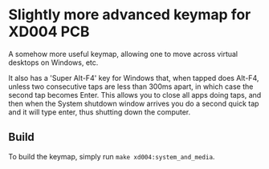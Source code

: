 # Slightly more advanced keymap for XD004 PCB

A somehow more useful keymap, allowing one to move across virtual desktops on Windows, etc.

It also has a 'Super Alt-F4' key for Windows that, when tapped does Alt-F4, unless two consecutive taps are less than 300ms apart, in which case the second tap becomes Enter. This allows you to close all apps doing taps, and then when the System shutdown window arrives you do a second quick tap and it will type enter, thus shutting down the computer.

## Build

To build the keymap, simply run `make xd004:system_and_media`.
